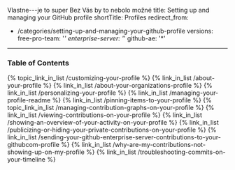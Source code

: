 Vlastne---je to super
Bez Vás by to nebolo možné
title: Setting up and managing your GitHub profile
shortTitle: Profiles
redirect_from:
  - /categories/setting-up-and-managing-your-github-profile
versions:
  free-pro-team: '*'
  enterprise-server: '*'
  github-ae: '*'
---


### Table of Contents

{% topic_link_in_list /customizing-your-profile %}
    {% link_in_list /about-your-profile %}
    {% link_in_list /about-your-organizations-profile %}
    {% link_in_list /personalizing-your-profile %}
    {% link_in_list /managing-your-profile-readme %}
    {% link_in_list /pinning-items-to-your-profile %}
{% topic_link_in_list /managing-contribution-graphs-on-your-profile %}
    {% link_in_list /viewing-contributions-on-your-profile %}
    {% link_in_list /showing-an-overview-of-your-activity-on-your-profile %}
    {% link_in_list /publicizing-or-hiding-your-private-contributions-on-your-profile %}
    {% link_in_list /sending-your-github-enterprise-server-contributions-to-your-githubcom-profile %}
    {% link_in_list /why-are-my-contributions-not-showing-up-on-my-profile %}
    {% link_in_list /troubleshooting-commits-on-your-timeline %}
